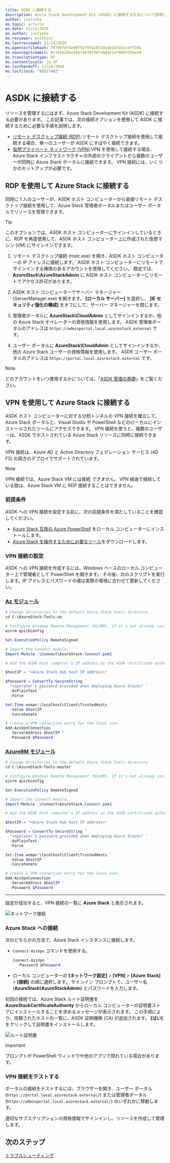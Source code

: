 ```yaml
---
title: ASDK に接続する
description: Azure Stack Development Kit (ASDK) に接続する方法について説明します。
author: justinha
ms.topic: article
ms.date: 11/14/2020
ms.author: justinha
ms.reviewer: knithinc
ms.lastreviewed: 11/14/2020
ms.openlocfilehash: 7970bf0f4e90792f9fe28534eab1bfa53ce7f39b
ms.sourcegitcommit: 8c745b205ea5a7a82b73b7a9daf1a7880fd1bee9
ms.translationtype: HT
ms.contentlocale: ja-JP
ms.lasthandoff: 11/24/2020
ms.locfileid: "95517482"
---
```

# <a name="connect-to-the-asdk"></a>ASDK に接続する

リソースを管理するにはまず、Azure Stack Development Kit (ASDK) に接続する必要があります。 この記事では、次の接続オプションを使用して ASDK に接続するために必要な手順を説明します。

* [リモート デスクトップ接続 (RDP)](#connect-with-rdp):リモート デスクトップ接続を使用して接続する場合、単一のユーザーが ASDK にすばやく接続できます。
* [仮想プライベート ネットワーク (VPN)](#connect-with-vpn):VPN を使用して接続する場合、Azure Stack インフラストラクチャの外部のクライアントから複数のユーザーが同時に Azure Stack ポータルに接続できます。 VPN 接続には、いくつかのセットアップが必要です。

<a name="connect-with-rdp"></a>
## <a name="connect-to-azure-stack-using-rdp"></a>RDP を使用して Azure Stack に接続する

同時に 1 人のユーザーが、ASDK ホスト コンピューターから直接リモート デスクトップ接続を使用して、Azure Stack 管理者ポータルまたはユーザー ポータルでリソースを管理できます。

> [!TIP]
> このオプションでは、ASDK ホスト コンピューターにサインインしているときに、RDP を再度使用して、ASDK ホスト コンピューター上に作成された仮想マシン (VM) にサインインできます。

1. リモート デスクトップ接続 (mstc.exe) を開き、ASDK ホスト コンピューターの IP アドレスに接続します。 ASDK ホスト コンピューターにリモートでサインインする権限のあるアカウントを使用してください。 既定では、**AzureStack\AzureStackAdmin** に ASDK ホスト コンピューターにリモートでアクセス許可があります。  

2. ASDK ホスト コンピューターでサーバー マネージャー (ServerManager.exe) を開きます。 **[ローカル サーバー]** を選択し、 **[IE セキュリティ強化の構成]** をオフにして、サーバー マネージャーを閉じます。

3. 管理者ポータルに **AzureStack\CloudAdmin** としてサインインするか、他の Azure Stack オペレーターの資格情報を使用します。 ASDK 管理者ポータルのアドレスは `https://adminportal.local.azurestack.external` です。

4. ユーザー ポータルに **AzureStack\CloudAdmin** としてサインインするか、他の Azure Stack ユーザーの資格情報を使用します。 ASDK ユーザー ポータルのアドレスは `https://portal.local.azurestack.external` です。

> [!NOTE]
> どのアカウントをいつ使用するかについては、「[ASDK 管理の基礎](asdk-admin-basics.md#what-account-should-i-use)」をご覧ください。

<a name="connect-with-vpn"></a>
## <a name="connect-to-azure-stack-using-vpn"></a>VPN を使用して Azure Stack に接続する

ASDK ホスト コンピューターに対する分割トンネルの VPN 接続を確立して、Azure Stack ポータルと、Visual Studio や PowerShell などのローカルにインストールされたツールにアクセスできます。 VPN 接続を使うと、複数のユーザーは、ASDK でホストされている Azure Stack リソースに同時に接続できます。

VPN 接続は、Azure AD と Active Directory フェデレーション サービス (AD FS) の両方のデプロイでサポートされています。

> [!NOTE]
> VPN 接続では、Azure Stack VM には接続 *できません*。 VPN 経由で接続している間は、Azure Stack VM に RDP 接続することはできません。

### <a name="prerequisites"></a>前提条件
ASDK への VPN 接続を設定する前に、次の前提条件を満たしていることを確認してください。

- [Azure Stack 互換の Azure PowerShell](asdk-post-deploy.md#install-azure-stack-powershell) をローカル コンピューターにインストールします。  
- [Azure Stack を操作するために必要なツール](asdk-post-deploy.md#download-the-azure-stack-tools)をダウンロードします。

### <a name="set-up-vpn-connectivity"></a>VPN 接続の設定

ASDK への VPN 接続を作成するには、Windows ベースのローカル コンピューター上で管理者として PowerShell を開きます。 その後、次のスクリプトを実行します。IP アドレスとパスワードの値は実際の環境に合わせて更新してください。

### <a name="az-modules"></a>[Az モジュール](#tab/az)

```powershell
# Change directories to the default Azure Stack tools directory
cd C:\AzureStack-Tools-az

# Configure Windows Remote Management (WinRM), if it's not already configured.
winrm quickconfig  

Set-ExecutionPolicy RemoteSigned

# Import the Connect module.
Import-Module .\Connect\AzureStack.Connect.psm1

# Add the ASDK host computer's IP address as the ASDK certificate authority (CA) to the list of trusted hosts. Make sure you update the IP address and password values for your environment.

$hostIP = "<Azure Stack Hub host IP address>"

$Password = ConvertTo-SecureString `
  "<operator's password provided when deploying Azure Stack>" `
  -AsPlainText `
  -Force

Set-Item wsman:\localhost\Client\TrustedHosts `
  -Value $hostIP `
  -Concatenate

# Create a VPN connection entry for the local user.
Add-AzsVpnConnection `
  -ServerAddress $hostIP `
  -Password $Password

```

### <a name="azurerm-modules"></a>[AzureRM モジュール](#tab/azurerm)

```powershell
# Change directories to the default Azure Stack tools directory
cd C:\AzureStack-Tools-master

# Configure Windows Remote Management (WinRM), if it's not already configured.
winrm quickconfig  

Set-ExecutionPolicy RemoteSigned

# Import the Connect module.
Import-Module .\Connect\AzureStack.Connect.psm1

# Add the ASDK host computer's IP address as the ASDK certificate authority (CA) to the list of trusted hosts. Make sure you update the IP address and password values for your environment.

$hostIP = "<Azure Stack Hub host IP address>"

$Password = ConvertTo-SecureString `
  "<operator's password provided when deploying Azure Stack>" `
  -AsPlainText `
  -Force

Set-Item wsman:\localhost\Client\TrustedHosts `
  -Value $hostIP `
  -Concatenate

# Create a VPN connection entry for the local user.
Add-AzsVpnConnection `
  -ServerAddress $hostIP `
  -Password $Password

```
---
設定が成功すると、VPN 接続の一覧に **Azure Stack** と表示されます。

![ネットワーク接続](media/asdk-connect/vpn.png)  

### <a name="connect-to-azure-stack"></a>Azure Stack への接続

  次のどちらかの方法で、Azure Stack インスタンスに接続します。  

  * `Connect-AzsVpn` コマンドを使用する。
      
    ```powershell
    Connect-AzsVpn `
      -Password $Password
    ```

  * ローカル コンピューターの **[ネットワーク設定]**  >  **[VPN]**  >  **[Azure Stack]**  >  **[接続]** の順に選択します。 サインイン プロンプトで、ユーザー名 (**AzureStack\AzureStackAdmin**) とパスワードを入力します。

初回の接続では、Azure Stack ルート証明書を **AzureStackCertificateAuthority** からローカル コンピューターの証明書ストアにインストールすることを求めるメッセージが表示されます。 この手順により、信頼されたホストの一覧に、ASDK 証明機関 (CA) が追加されます。 **[はい]** をクリックして証明書をインストールします。

![ルート証明書](media/asdk-connect/cert.png)  
  
  > [!IMPORTANT]
  > プロンプトが PowerShell ウィンドウや他のアプリで隠れている場合があります。

### <a name="test-vpn-connectivity"></a>VPN 接続をテストする

ポータルの接続をテストするには、ブラウザーを開き、ユーザー ポータル (`https://portal.local.azurestack.external/`) または管理者ポータル (`https://adminportal.local.azurestack.external/`) のいずれかに移動します。

適切なサブスクリプションの資格情報でサインインし、リソースを作成して管理します。  

## <a name="next-steps"></a>次のステップ

[トラブルシューティング](asdk-troubleshooting.md)
